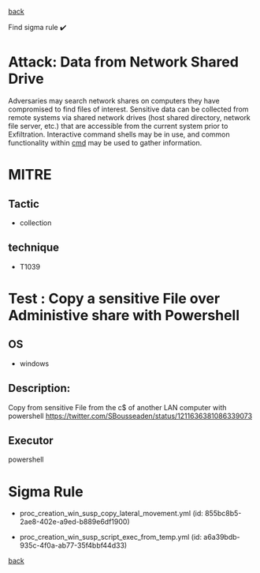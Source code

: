 
[back](../index.md)

Find sigma rule :heavy_check_mark: 

# Attack: Data from Network Shared Drive 

Adversaries may search network shares on computers they have compromised to find files of interest. Sensitive data can be collected from remote systems via shared network drives (host shared directory, network file server, etc.) that are accessible from the current system prior to Exfiltration. Interactive command shells may be in use, and common functionality within [cmd](https://attack.mitre.org/software/S0106) may be used to gather information.

# MITRE
## Tactic
  - collection


## technique
  - T1039


# Test : Copy a sensitive File over Administive share with Powershell
## OS
  - windows


## Description:
Copy from sensitive File from the c$ of another LAN computer with powershell
https://twitter.com/SBousseaden/status/1211636381086339073

## Executor
powershell

# Sigma Rule
 - proc_creation_win_susp_copy_lateral_movement.yml (id: 855bc8b5-2ae8-402e-a9ed-b889e6df1900)

 - proc_creation_win_susp_script_exec_from_temp.yml (id: a6a39bdb-935c-4f0a-ab77-35f4bbf44d33)



[back](../index.md)
